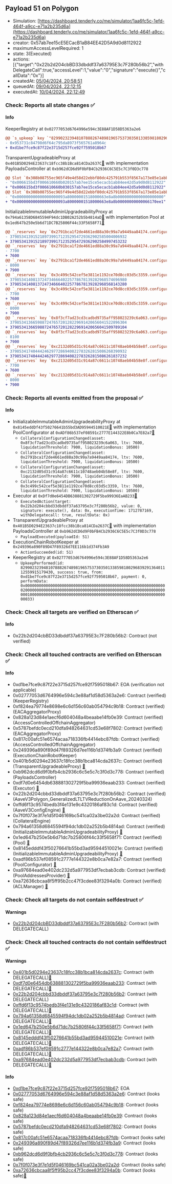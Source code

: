 ## Payload 51 on Polygon

- Simulation: [https://dashboard.tenderly.co/me/simulator/1aa6fc5c-1efd-464f-a9cc-e71a2b235d6a](https://dashboard.tenderly.co/me/simulator/1aa6fc5c-1efd-464f-a9cc-e71a2b235d6a)
- creator: 0x57ab7ee15cE5ECacB1aB84EE42D5A9d0d8112922
- maximumAccessLevelRequired: 1
- state: 3(Executed)
- actions: [{"target":"0x22b2d204cbBD33dbddf37a63795E3c7F280b56b2","withDelegateCall":true,"accessLevel":1,"value":"0","signature":"execute()","callData":"0x"}]
- createdAt: [05/04/2024, 20:58:51](https://polygonscan.com/tx/0xe1df23ea68998951f69864e2b1c899607f9a44355bf73f0ffad3309fa22b3eef)
- queuedAt: [09/04/2024, 22:12:15](https://polygonscan.com/tx/0xf81c5acd6fc269ad87cb610c0fc81654789e65495d9350bdff23e29073294de9)
- executedAt: [10/04/2024, 22:12:49](https://polygonscan.com/tx/0x632883fea7ce5790141cf187beda7181c7029c780bbe3beef30dcea5b78fbdb5)

### Check: Reports all state changes :white_check_mark:

#### Info


KeeperRegistry at `0x02777053d6764996e594c3E88AF1D58D5363a2e6`
```diff
@@ `s_upkeep` key `"82990232394810788826748981965753730350133859818029683929136401112559915179430".lastKeeper` @@
- 0x953731c84798d6f64c795da8973f565761a8964c
+ 0xd1be7fce9c87f22e3715d257fce92f7595018b67
```

TransparentUpgradeableProxy at `0x401B5D0294E23637c18fcc38b1Bca814CDa2637C`[:ghost:](https://github.com/bgd-labs/aave-address-book "GovernanceV3Polygon.PAYLOADS_CONTROLLER") with implementation PayloadsController at `0xb962dCD6d9F0bFB4Cb2936C6C5E5c7C3f0D3c778`
```diff
@@ Slot `0x308b08755ec965f49e4d58d22ebbf80dc425791b553f8567a173e85e1abb76c3` @@
- "0x006615bd3f006610660b020157ab7ee15ce5ecacb1ab84ee42d5a9d0d8112922"
+ "0x006615bd3f006610660b030157ab7ee15ce5ecacb1ab84ee42d5a9d0d8112922"
@@ Slot `0x308b08755ec965f49e4d58d22ebbf80dc425791b553f8567a173e85e1abb76c4` @@
- "0x000000000000000000093a80000001518000663e8a8b00000000000000000000"
+ "0x000000000000000000093a80000001518000663e8a8b00000000000066170ee1"
```

InitializableImmutableAdminUpgradeabilityProxy at `0x794a61358D6845594F94dc1DB02A252b5b4814aD`[:ghost:](https://github.com/bgd-labs/aave-address-book "AaveV3Polygon.POOL") with implementation Pool at `0x1ed647b250e5b6d71DC7B25806F44c33F5658F71`[:ghost:](https://github.com/bgd-labs/aave-address-book "AaveV3Polygon.POOL_IMPL")
```diff
@@ `_reserves` key `0x2791bca1f2de4661ed88a30c99a7a9449aa84174.configuration.data` @@
- 379853413915218973991712352954729362902585004006932
+ 379853413915218973991712352954729362902584997453232
@@ `_reserves` key `0x2791bca1f2de4661ed88a30c99a7a9449aa84174.configuration.data_decoded.ltv` @@
- 7700
+ 7600
@@ `_reserves` key `0x2791bca1f2de4661ed88a30c99a7a9449aa84174.configuration.data_decoded.liquidationThreshold` @@
- 8000
+ 7900
@@ `_reserves` key `0x3c499c542cef5e3811e1192ce70d8cc03d5c3359.configuration.data` @@
- 379853414081372473466640225778678139282968574696980
+ 379853414081372473466640225778678139282968568143280
@@ `_reserves` key `0x3c499c542cef5e3811e1192ce70d8cc03d5c3359.configuration.data_decoded.ltv` @@
- 7700
+ 7600
@@ `_reserves` key `0x3c499c542cef5e3811e1192ce70d8cc03d5c3359.configuration.data_decoded.liquidationThreshold` @@
- 8000
+ 7900
@@ `_reserves` key `0x8f3cf7ad23cd3cadbd9735aff958023239c6a063.configuration.data` @@
- 379853413665988724765720128229691420656041522896304
+ 379853413665988724765720128229691420656041509789104
@@ `_reserves` key `0x8f3cf7ad23cd3cadbd9735aff958023239c6a063.configuration.data_decoded.liquidationThreshold` @@
- 8100
+ 7900
@@ `_reserves` key `0xc2132d05d31c914a87c6611c10748aeb04b58e8f.configuration.data` @@
- 379853417404442462977286940822783262815086268390932
+ 379853417404442462977286940822783262815086261837232
@@ `_reserves` key `0xc2132d05d31c914a87c6611c10748aeb04b58e8f.configuration.data_decoded.ltv` @@
- 7700
+ 7600
@@ `_reserves` key `0xc2132d05d31c914a87c6611c10748aeb04b58e8f.configuration.data_decoded.liquidationThreshold` @@
- 8000
+ 7900
```


### Check: Reports all events emitted from the proposal :white_check_mark:

#### Info

- InitializableImmutableAdminUpgradeabilityProxy at `0x8145eddDf43f50276641b55bd3AD95944510021E`[:ghost:](https://github.com/bgd-labs/aave-address-book "AaveV3Polygon.POOL_CONFIGURATOR") with implementation PoolConfigurator at `0xADf86b537eF08591c2777E144322E8b0Ca7E82a7`[:ghost:](https://github.com/bgd-labs/aave-address-book "AaveV3Polygon.POOL_CONFIGURATOR_IMPL")
  - `CollateralConfigurationChanged(asset: 0x8f3cf7ad23cd3cadbd9735aff958023239c6a063, ltv: 7600, liquidationThreshold: 7900, liquidationBonus: 10500)`
  - `CollateralConfigurationChanged(asset: 0x2791bca1f2de4661ed88a30c99a7a9449aa84174, ltv: 7600, liquidationThreshold: 7900, liquidationBonus: 10500)`
  - `CollateralConfigurationChanged(asset: 0xc2132d05d31c914a87c6611c10748aeb04b58e8f, ltv: 7600, liquidationThreshold: 7900, liquidationBonus: 10500)`
  - `CollateralConfigurationChanged(asset: 0x3c499c542cef5e3811e1192ce70d8cc03d5c3359, ltv: 7600, liquidationThreshold: 7900, liquidationBonus: 10500)`
- Executor at `0xDf7d0e6454DB638881302729F5ba99936EaAB233`[:ghost:](https://github.com/bgd-labs/aave-address-book "AaveV2Polygon.POOL_ADMIN, AaveV3Polygon.ACL_ADMIN, GovernanceV3Polygon.EXECUTOR_LVL_1")
  - `ExecutedAction(target: 0x22b2d204cbbd33dbddf37a63795e3c7f280b56b2, value: 0, signature: execute(), data: 0x, executionTime: 1712787169, withDelegatecall: true, resultData: 0x)`
- TransparentUpgradeableProxy at `0x401B5D0294E23637c18fcc38b1Bca814CDa2637C`[:ghost:](https://github.com/bgd-labs/aave-address-book "GovernanceV3Polygon.PAYLOADS_CONTROLLER") with implementation PayloadsController at `0xb962dCD6d9F0bFB4Cb2936C6C5E5c7C3f0D3c778`
  - `PayloadExecuted(payloadId: 51)`
- ExecutionChainRobotKeeper at `0x249396a890F89D47F89326d7EE116b1d374Fb3A9`
  - `ActionSucceeded(id: 51)`
- KeeperRegistry at `0x02777053d6764996e594c3E88AF1D58D5363a2e6`
  - `UpkeepPerformed(id: 82990232394810788826748981965753730350133859818029683929136401112559915179430, success: true, from: 0xd1be7fce9c87f22e3715d257fce92f7595018b67, payment: 0, performData: 0x000000000000000000000000000000000000000000000000000000000000002000000000000000000000000000000000000000000000000000000000000000010000000000000000000000000000000000000000000000000000000000000033)`

### Check: Check all targets are verified on Etherscan :white_check_mark:

#### Info

- 0x22b2d204cbBD33dbddf37a63795E3c7F280b56b2: Contract (not verified) 

### Check: Check all touched contracts are verified on Etherscan :white_check_mark:

#### Info

- 0xd1be7fce9c87f22e3715d257fce92f7595018b67: EOA (verification not applicable)
- 0x02777053d6764996e594c3e88af1d58d5363a2e6: Contract (verified) (KeeperRegistry) 
- 0xf824ea79774e8698e6c6d156c60ab054794c9b18: Contract (verified) (EACAggregatorProxy) 
- 0x828a123d84e1aecf6d604048a4beaabe14fb0e39: Contract (verified) (AccessControlledOffchainAggregator) 
- 0x5787befdc0ecd210dfa948264631cd53e68f7802: Contract (verified) (EACAggregatorProxy) 
- 0x817c00afc51e6574acaa718336fb4414ebc87fdb: Contract (verified) (AccessControlledOffchainAggregator) 
- 0x249396a890f89d47f89326d7ee116b1d374fb3a9: Contract (verified) (ExecutionChainRobotKeeper) 
- 0x401b5d0294e23637c18fcc38b1bca814cda2637c: Contract (verified) (TransparentUpgradeableProxy) [:ghost:](https://github.com/bgd-labs/aave-address-book "GovernanceV3Polygon.PAYLOADS_CONTROLLER")
- 0xb962dcd6d9f0bfb4cb2936c6c5e5c7c3f0d3c778: Contract (verified) (PayloadsController) 
- 0xdf7d0e6454db638881302729f5ba99936eaab233: Contract (verified) (Executor) [:ghost:](https://github.com/bgd-labs/aave-address-book "AaveV2Polygon.POOL_ADMIN, AaveV3Polygon.ACL_ADMIN, GovernanceV3Polygon.EXECUTOR_LVL_1")
- 0x22b2d204cbbd33dbddf37a63795e3c7f280b56b2: Contract (verified) (AaveV3Polygon_GeneralizedLTLTVReductionOnAave_20240324) 
- 0xffd6f13c9574bedb3f4e131e9c4320186af83c1d: Contract (verified) (AaveV3ConfigEngine) [:ghost:](https://github.com/bgd-labs/aave-address-book "AaveV3Polygon.CONFIG_ENGINE")
- 0x7f0f073e3f7e1d5f046169bc541ca02a3be02a2d: Contract (verified) (CollateralEngine) 
- 0x794a61358d6845594f94dc1db02a252b5b4814ad: Contract (verified) (InitializableImmutableAdminUpgradeabilityProxy) [:ghost:](https://github.com/bgd-labs/aave-address-book "AaveV3Polygon.POOL")
- 0x1ed647b250e5b6d71dc7b25806f44c33f5658f71: Contract (verified) (Pool) [:ghost:](https://github.com/bgd-labs/aave-address-book "AaveV3Polygon.POOL_IMPL")
- 0x8145edddf43f50276641b55bd3ad95944510021e: Contract (verified) (InitializableImmutableAdminUpgradeabilityProxy) [:ghost:](https://github.com/bgd-labs/aave-address-book "AaveV3Polygon.POOL_CONFIGURATOR")
- 0xadf86b537ef08591c2777e144322e8b0ca7e82a7: Contract (verified) (PoolConfigurator) [:ghost:](https://github.com/bgd-labs/aave-address-book "AaveV3Polygon.POOL_CONFIGURATOR_IMPL")
- 0xa97684ead0e402dc232d5a977953df7ecbab3cdb: Contract (verified) (PoolAddressesProvider) [:ghost:](https://github.com/bgd-labs/aave-address-book "AaveV3Polygon.POOL_ADDRESSES_PROVIDER")
- 0xa72636cbcaa8f5ff95b2cc47f3cdee83f3294a0b: Contract (verified) (ACLManager) [:ghost:](https://github.com/bgd-labs/aave-address-book "AaveV3Polygon.ACL_MANAGER")

### Check: Check all targets do not contain selfdestruct :white_check_mark:

#### Warnings

- [0x22b2d204cbBD33dbddf37a63795E3c7F280b56b2](https://polygonscan.com/address/0x22b2d204cbBD33dbddf37a63795E3c7F280b56b2): Contract (with DELEGATECALL)

### Check: Check all touched contracts do not contain selfdestruct :white_check_mark:

#### Warnings

- [0x401b5d0294e23637c18fcc38b1bca814cda2637c](https://polygonscan.com/address/0x401b5d0294e23637c18fcc38b1bca814cda2637c): Contract (with DELEGATECALL)[:ghost:](https://github.com/bgd-labs/aave-address-book "GovernanceV3Polygon.PAYLOADS_CONTROLLER")
- [0xdf7d0e6454db638881302729f5ba99936eaab233](https://polygonscan.com/address/0xdf7d0e6454db638881302729f5ba99936eaab233): Contract (with DELEGATECALL)[:ghost:](https://github.com/bgd-labs/aave-address-book "AaveV2Polygon.POOL_ADMIN, AaveV3Polygon.ACL_ADMIN, GovernanceV3Polygon.EXECUTOR_LVL_1")
- [0x22b2d204cbbd33dbddf37a63795e3c7f280b56b2](https://polygonscan.com/address/0x22b2d204cbbd33dbddf37a63795e3c7f280b56b2): Contract (with DELEGATECALL)
- [0xffd6f13c9574bedb3f4e131e9c4320186af83c1d](https://polygonscan.com/address/0xffd6f13c9574bedb3f4e131e9c4320186af83c1d): Contract (with DELEGATECALL)[:ghost:](https://github.com/bgd-labs/aave-address-book "AaveV3Polygon.CONFIG_ENGINE")
- [0x794a61358d6845594f94dc1db02a252b5b4814ad](https://polygonscan.com/address/0x794a61358d6845594f94dc1db02a252b5b4814ad): Contract (with DELEGATECALL)[:ghost:](https://github.com/bgd-labs/aave-address-book "AaveV3Polygon.POOL")
- [0x1ed647b250e5b6d71dc7b25806f44c33f5658f71](https://polygonscan.com/address/0x1ed647b250e5b6d71dc7b25806f44c33f5658f71): Contract (with DELEGATECALL)[:ghost:](https://github.com/bgd-labs/aave-address-book "AaveV3Polygon.POOL_IMPL")
- [0x8145edddf43f50276641b55bd3ad95944510021e](https://polygonscan.com/address/0x8145edddf43f50276641b55bd3ad95944510021e): Contract (with DELEGATECALL)[:ghost:](https://github.com/bgd-labs/aave-address-book "AaveV3Polygon.POOL_CONFIGURATOR")
- [0xadf86b537ef08591c2777e144322e8b0ca7e82a7](https://polygonscan.com/address/0xadf86b537ef08591c2777e144322e8b0ca7e82a7): Contract (with DELEGATECALL)[:ghost:](https://github.com/bgd-labs/aave-address-book "AaveV3Polygon.POOL_CONFIGURATOR_IMPL")
- [0xa97684ead0e402dc232d5a977953df7ecbab3cdb](https://polygonscan.com/address/0xa97684ead0e402dc232d5a977953df7ecbab3cdb): Contract (with DELEGATECALL)[:ghost:](https://github.com/bgd-labs/aave-address-book "AaveV3Polygon.POOL_ADDRESSES_PROVIDER")

#### Info

- [0xd1be7fce9c87f22e3715d257fce92f7595018b67](https://polygonscan.com/address/0xd1be7fce9c87f22e3715d257fce92f7595018b67): EOA
- [0x02777053d6764996e594c3e88af1d58d5363a2e6](https://polygonscan.com/address/0x02777053d6764996e594c3e88af1d58d5363a2e6): Contract (looks safe)
- [0xf824ea79774e8698e6c6d156c60ab054794c9b18](https://polygonscan.com/address/0xf824ea79774e8698e6c6d156c60ab054794c9b18): Contract (looks safe)
- [0x828a123d84e1aecf6d604048a4beaabe14fb0e39](https://polygonscan.com/address/0x828a123d84e1aecf6d604048a4beaabe14fb0e39): Contract (looks safe)
- [0x5787befdc0ecd210dfa948264631cd53e68f7802](https://polygonscan.com/address/0x5787befdc0ecd210dfa948264631cd53e68f7802): Contract (looks safe)
- [0x817c00afc51e6574acaa718336fb4414ebc87fdb](https://polygonscan.com/address/0x817c00afc51e6574acaa718336fb4414ebc87fdb): Contract (looks safe)
- [0x249396a890f89d47f89326d7ee116b1d374fb3a9](https://polygonscan.com/address/0x249396a890f89d47f89326d7ee116b1d374fb3a9): Contract (looks safe)
- [0xb962dcd6d9f0bfb4cb2936c6c5e5c7c3f0d3c778](https://polygonscan.com/address/0xb962dcd6d9f0bfb4cb2936c6c5e5c7c3f0d3c778): Contract (looks safe)
- [0x7f0f073e3f7e1d5f046169bc541ca02a3be02a2d](https://polygonscan.com/address/0x7f0f073e3f7e1d5f046169bc541ca02a3be02a2d): Contract (looks safe)
- [0xa72636cbcaa8f5ff95b2cc47f3cdee83f3294a0b](https://polygonscan.com/address/0xa72636cbcaa8f5ff95b2cc47f3cdee83f3294a0b): Contract (looks safe)[:ghost:](https://github.com/bgd-labs/aave-address-book "AaveV3Polygon.ACL_MANAGER")

